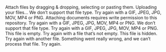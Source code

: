 Attach files by dragging & dropping, selecting or pasting them. Uploading your files… We don’t support that file type. Try again with a GIF, JPEG, JPG, MOV, MP4 or PNG. Attaching documents requires write permission to this repository. Try again with a GIF, JPEG, JPG, MOV, MP4 or PNG. We don’t support that file type. Try again with a GIF, JPEG, JPG, MOV, MP4 or PNG. This file is empty. Try again with a file that’s not empty. This file is hidden. Try again with another file. Something went really wrong, and we can’t process that file. Try again.[](https://docs.github.com/github/writing-on-github/getting-started-with-writing-and-formatting-on-github/basic-writing-and-formatting-syntax)